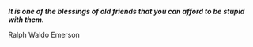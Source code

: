 _**It is one of the blessings of old friends that you can afford to be stupid with them.**_

Ralph Waldo Emerson